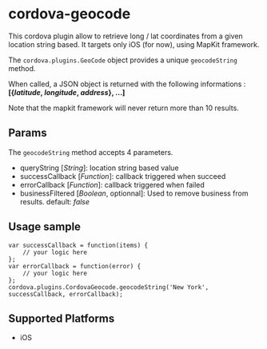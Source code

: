 cordova-geocode
======


This cordova plugin allow to retrieve long / lat coordinates from a given location string based.
It targets only iOS (for now), using MapKit framework.

The `cordova.plugins.GeoCode` object provides a unique `geocodeString` method.

When called, a JSON object is returned with the following informations :
**[{*latitude*, *longitude*, *address*}, ...]**

Note that the mapkit framework will never return more than 10 results.


Params
-------
The `geocodeString` method accepts 4 parameters.

* queryString [*String*]: location string based value
* successCallback [*Function*]: callback triggered when succeed
* errorCallback [*Function*]: callback triggered when failed
* businessFiltered [*Boolean*, optionnal]: Used to remove business from results. default: *false*



Usage sample
-------

```
var successCallback = function(items) {
	// your logic here
};
var errorCallback = function(error) {
	// your logic here
};
cordova.plugins.CordovaGeocode.geocodeString('New York', successCallback, errorCallback);
```


Supported Platforms
-------------------

- iOS